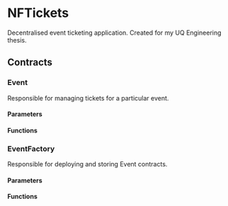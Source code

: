 # NFTickets
Decentralised event ticketing application.
Created for my UQ Engineering thesis.

## Contracts
### Event
Responsible for managing tickets for a particular event.
#### Parameters
#### Functions
### EventFactory
Responsible for deploying and storing Event contracts.
#### Parameters
#### Functions